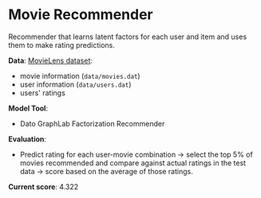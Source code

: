 # Movie Recommender
Recommender that learns latent factors for each user and item and uses them to make rating predictions.

**Data**:
[MovieLens dataset](http://grouplens.org/datasets/movielens/):
* movie information (`data/movies.dat`)
* user information (`data/users.dat`)
* users' ratings

**Model Tool**:
* Dato GraphLab Factorization Recommender

**Evaluation**:
* Predict rating for each user-movie combination &rarr; select the top 5% of movies recommended and compare against actual ratings in the test data &rarr; score based on the average of those ratings.

**Current score**: 4.322
